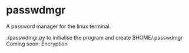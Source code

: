 # passwdmgr
A password manager for the linux terminal.

./passwdmgr.py to initialise the program and create $HOME/.passwdmgr
Coming soon: Encryption
